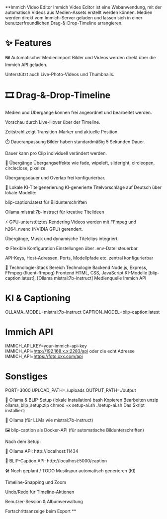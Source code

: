 **Immich Video Editor
Immich Video Editor ist eine Webanwendung, mit der automatisch Videos aus Medien-Assets erstellt werden können. Medien werden direkt vom Immich-Server geladen und lassen sich in einer benutzerfreundlichen Drag-&-Drop-Timeline arrangieren.

# ✨ Features
🖼️ Automatischer Medienimport
Bilder und Videos werden direkt über die Immich API geladen.

Unterstützt auch Live-Photo-Videos und Thumbnails.

# 🎞️ Drag‑&‑Drop-Timeline
Medien und Übergänge können frei angeordnet und bearbeitet werden.

Vorschau durch Live-Hover über der Timeline.

Zeitstrahl zeigt Transition-Marker und aktuelle Position.

⏱️ Daueranpassung
Bilder haben standardmäßig 5 Sekunden Dauer.

Dauer kann pro Clip individuell verändert werden.

🔁 Übergänge
Übergangseffekte wie fade, wipeleft, slideright, circleopen, circleclose, pixelize.

Übergangsdauer und Overlap frei konfigurierbar.

🧠 Lokale KI-Titelgenerierung
KI-generierte Titelvorschläge auf Deutsch über lokale Modelle:

blip-caption:latest für Bildunterschriften

Ollama mistral:7b-instruct für kreative Titelideen

⚡ GPU-unterstütztes Rendering
Videos werden mit FFmpeg und h264_nvenc (NVIDIA GPU) gerendert.

Übergänge, Musik und dynamische Titelclips integriert.

⚙️ Flexible Konfiguration
Einstellungen über .env-Datei steuerbar

API-Keys, Host-Adressen, Ports, Modellpfade etc. zentral konfigurierbar

🧪 Technologie-Stack
Bereich	Technologie
Backend	Node.js, Express, FFmpeg (fluent-ffmpeg)
Frontend	HTML, CSS, JavaScript
KI-Modelle	[blip-caption:latest], [Ollama mistral:7b-instruct]
Medienquelle	Immich API



# KI & Captioning
OLLAMA_MODEL=mistral:7b-instruct
CAPTION_MODEL=blip-caption:latest

# Immich API
IMMICH_API_KEY=your-immich-api-key
IMMICH_API=http://192.168.x.x:2283/api
oder die echt Adresse
IMMICH_API=https://foto.xxx.com/api

# Sonstiges
PORT=3000
UPLOAD_PATH=./uploads
OUTPUT_PATH=./output



🧠 Ollama & BLIP-Setup (lokale Installation)
bash
Kopieren
Bearbeiten
unzip ollama_blip_setup.zip
chmod +x setup-ai.sh
./setup-ai.sh
Das Skript installiert:

🧠 Ollama (für LLMs wie mistral:7b-instruct)

🖼️ blip-caption als Docker-API (für automatische Bildunterschriften)

Nach dem Setup:

📍 Ollama API: http://localhost:11434

📍 BLIP-Caption API: http://localhost:5000/caption


🛠️ Noch geplant / TODO
Musikspur automatisch generieren (KI)

Timeline-Snapping und Zoom

Undo/Redo für Timeline-Aktionen

Benutzer-Session & Albumverwaltung

Fortschrittsanzeige beim Export
**